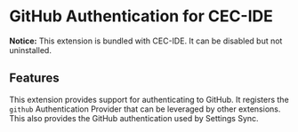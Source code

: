 # GitHub Authentication for CEC-IDE

**Notice:** This extension is bundled with CEC-IDE. It can be disabled but not uninstalled.

## Features

This extension provides support for authenticating to GitHub. It registers the `github` Authentication Provider that can be leveraged by other extensions. This also provides the GitHub authentication used by Settings Sync.
